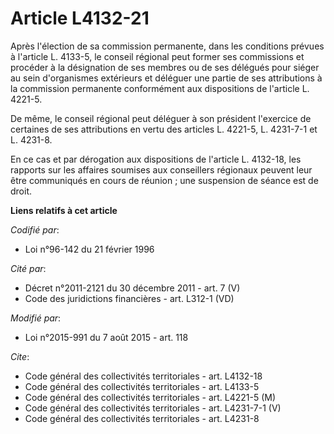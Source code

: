# Article L4132-21

Après l'élection de sa commission permanente, dans les conditions prévues à l'article L. 4133-5, le conseil régional peut
former ses commissions et procéder à la désignation de ses membres ou de ses délégués pour siéger au sein d'organismes
extérieurs et déléguer une partie de ses attributions à la commission permanente conformément aux dispositions de l'article
L. 4221-5. 

De même, le conseil régional peut déléguer à son président l'exercice de certaines de ses attributions en vertu des articles
L. 4221-5, L. 4231-7-1 et L. 4231-8. 

En ce cas et par dérogation aux dispositions de l'article L. 4132-18, les rapports sur les affaires soumises aux conseillers
régionaux peuvent leur être communiqués en cours de réunion ; une suspension de séance est de droit.

**Liens relatifs à cet article**

_Codifié par_:

  - Loi n°96-142 du 21 février 1996

_Cité par_:

  - Décret n°2011-2121 du 30 décembre 2011 - art. 7 (V)
  - Code des juridictions financières - art. L312-1 (VD)

_Modifié par_:

  - Loi n°2015-991 du 7 août 2015 - art. 118

_Cite_:

  - Code général des collectivités territoriales - art. L4132-18
  - Code général des collectivités territoriales - art. L4133-5
  - Code général des collectivités territoriales - art. L4221-5 (M)
  - Code général des collectivités territoriales - art. L4231-7-1 (V)
  - Code général des collectivités territoriales - art. L4231-8
